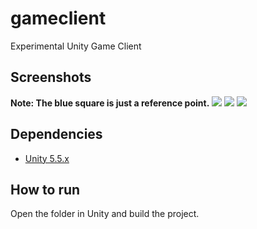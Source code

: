 # gameclient
Experimental Unity Game Client

## Screenshots
**Note: The blue square is just a reference point.**
[![](http://img.ctrlv.in/img/17/03/31/58dea32835413.png)](http://img.ctrlv.in/img/17/03/31/58dea32835413.png)
[![](http://img.ctrlv.in/img/17/03/31/58dea3c4a89a2.png)](http://img.ctrlv.in/img/17/03/31/58dea3c4a89a2.png)
[![](http://img.ctrlv.in/img/17/03/31/58dea3e18070c.png)](http://img.ctrlv.in/img/17/03/31/58dea3e18070c.png)

## Dependencies
* [Unity 5.5.x](https://unity3d.com/)

## How to run
Open the folder in Unity and build the project.
